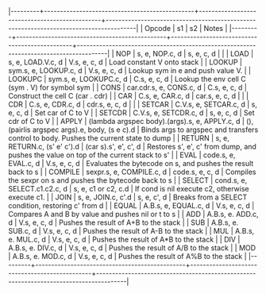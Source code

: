 



|---------+-----------------------------------------------+-----------------------------------------------+---------------------------------------------------------------------------------------|
| Opcode  | s1                                            | s2                                            | Notes                                                                                 |
|---------+-----------------------------------------------+-----------------------------------------------+---------------------------------------------------------------------------------------|
| NOP     | s, e, NOP.c, d                                | s, e, c, d                                    |                                                                                       |
| LOAD    | s, e, LOAD.V.c, d                             | V.s, e, c, d                                  | Load constant V onto stack                                                            |
| LOOKUP  | sym.s, e, LOOKUP.c, d                         | V.s, e, c, d                                  | Lookup sym in e and push value V.                                                     |
| LOOKUPC | sym.s, e, LOOKUPC.c, d                        | C.s, e, c, d                                  | Lookup the env cell C (sym . V) for symbol sym                                        |
| CONS    | car.cdr.s, e, CONS.c, d                       | C.s, e, c, d                                  | Construct the cell C (car . cdr)                                                      |
| CAR     | C.s, e, CAR.c, d                              | car.s, e, c, d                                |                                                                                       |
| CDR     | C.s, e, CDR.c, d                              | cdr.s, e, c, d                                |                                                                                       |
| SETCAR  | C.V.s, e, SETCAR.c, d                         | s, e, c, d                                    | Set car of C to V                                                                     |
| SETCDR  | C.V.s, e, SETCDR.c, d                         | s, e, c, d                                    | Set cdr of C to V                                                                     |
| APPLY   | (lambda argspec body).(args).s, e, APPLY.c, d | (), (pairlis argspec args).e, body, (s e c).d | Binds args to argspec and transfers control to body. Pushes the current state to dump |
| RETURN  | s, e, RETURN.c, (s' e' c').d                  | (car s).s', e', c', d                         | Restores s', e', c' from dump, and pushes the value on top of the current stack to s' |
| EVAL    | code.s, e, EVAL.c, d                          | V.s, e, c, d                                  | Evaluates the bytecode on s, and pushes the result back to s                          |
| COMPILE | sexpr.s, e, COMPILE.c, d                      | code.s, e, c, d                               | Compiles the sexpr on s and pushes the bytecode back to s                             |
| SELECT  | cond.s, e, SELECT.c1.c2.c, d                  | s, e, c1 or c2, c.d                           | If cond is nil execute c2, otherwise execute c1.                                      |
| JOIN    | s, e, JOIN.c, c'.d                            | s, e, c', d                                   | Breaks from a SELECT condition, restoring c' from d                                   |
| EQUAL   | A.B.s, e, EQUAL.c, d                          | V.s, e, c, d                                  | Compares A and B by value and pushes nil or t to s                                    |
| ADD     | A.B.s, e. ADD.c, d                            | V.s, e, c, d                                  | Pushes the result of A+B to the stack                                                 |
| SUB     | A.B.s, e. SUB.c, d                            | V.s, e, c, d                                  | Pushes the result of A-B to the stack                                                 |
| MUL     | A.B.s, e. MUL.c, d                            | V.s, e, c, d                                  | Pushes the result of A*B to the stack                                                 |
| DIV     | A.B.s, e. DIV.c, d                            | V.s, e, c, d                                  | Pushes the result of A/B to the stack                                                 |
| MOD     | A.B.s, e. MOD.c, d                            | V.s, e, c, d                                  | Pushes the result of A%B to the stack                                                 |
|---------+-----------------------------------------------+-----------------------------------------------+---------------------------------------------------------------------------------------|
